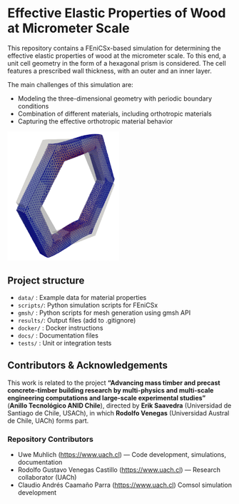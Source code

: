 # Effective Elastic Properties of Wood at Micrometer Scale

This repository contains a FEniCSx-based simulation for determining the effective elastic properties of wood at the micrometer scale. To this end, a unit cell geometry in the form of a hexagonal prism is considered. The cell features a prescribed wall thickness, with an outer  and an inner layer.

The main challenges of this simulation are:

- Modeling the three-dimensional geometry with periodic boundary conditions
- Combination of different materials, including orthotropic materials 
- Capturing the effective  orthotropic material behavior

<img src="./docs/images/total_disp_case_5.png"
     alt="Hexagonal Prism Unit Cell"
     width="250"/>


## Project structure

- `data/`   : Example data for material properties
- `scripts/`: Python simulation scripts for FEniCSx 
- `gmsh/`   : Python scripts for mesh generation using gmsh API
- `results/`: Output files (add to .gitignore)
- `docker/` : Docker instructions
- `docs/`   : Documentation files
- `tests/`  : Unit or integration tests

## Contributors & Acknowledgements

This work is related to the project **“Advancing mass timber and precast concrete-timber building research by multi-physics and multi-scale engineering computations and large-scale experimental studies”**  
(**Anillo Tecnológico ANID Chile**), directed by **Erik Saavedra** (Universidad de Santiago de Chile, USACh), in which **Rodolfo Venegas** (Universidad Austral de Chile, UACh) forms part.

### Repository Contributors

- Uwe Muhlich (https://www.uach.cl) — Code development, simulations, documentation
- Rodolfo Gustavo Venegas Castillo  (https://www.uach.cl) — Research collaborator (UACh)
- Claudio Andrés Caamaño Parra (https://www.uach.cl)  Comsol simulation development 
